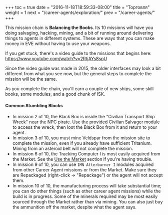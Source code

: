 +++
toc = true
date = "2016-11-18T18:59:33-08:00"
title = "Торговля"
weight = 1
next = "/career-agents/exploration/"
prev = "/career-agents/"
+++

This mission chain is **Balancing the Books**. Its 10 missions will have you doing
salvaging, hacking, mining, and a bit of running around delivering things to agents
in different systems. These are ways that you can make money in EVE without having
to use your weapons.

If you get stuck, there's a video guide to the missions that begins
here: https://www.youtube.com/watch?v=2RtjAYs8spU

Since the video guide was made in 2015, the older interfaces may look a bit
different from what you see now, but the general steps to complete the mission
will be the same.

As you complete the chain, you'll earn a couple of new ships, some skill books,
some modules, and a good chunk of ISK.

#### Common Stumbling Blocks

 * In mission 2 of 10, the Black Box is inside the "Civilian Transport Ship Wreck"
   near the NPC pirate.  Use the provided Civilian Salvager module to access the wreck,
   then loot the Black Box from it and return to your agent.
 * In mission 3 of 10, you must mine Veldspar from the mission site to complete the mission,
   even if you already have sufficient Tritanium.  Mining from an asteroid belt will not complete the mission.
 * In mission 6 of 10, the Tracking Computer I is most easily acquired from the Market.
   See the [Use the Market](/market/) section if you're having trouble.
 * In mission 9 of 10, you can use `1MN Afterburner I` modules acquired from other Career Agent
   missions or from the Market.  Make sure they are Repackaged (right-click -> "Repackage")
   or the agent will not accept them.
 * In mission 10 of 10, the manufacturing process will take substantial time;
   you can do other things (such as other career agent missions) while the build is in progress.
   Some of the minerals required may be most easily sourced through the Market rather than via mining.
   You can also just buy the ammunition off the market, despite what the agent says.